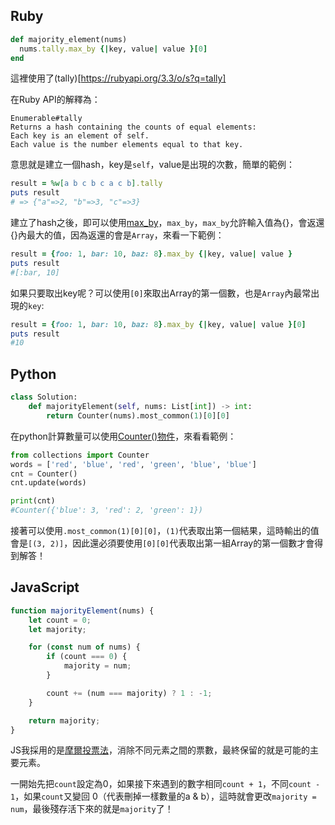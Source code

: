 ## Ruby

```ruby
def majority_element(nums)
  nums.tally.max_by {|key, value| value }[0]
end
```
這裡使用了(tally)[https://rubyapi.org/3.3/o/s?q=tally]

在Ruby API的解釋為：
```
Enumerable#tally
Returns a hash containing the counts of equal elements:
Each key is an element of self.
Each value is the number elements equal to that key.
```
意思就是建立一個hash，key是`self`，value是出現的次數，簡單的範例：
```ruby
result = %w[a b c b c a c b].tally
puts result
# => {"a"=>2, "b"=>3, "c"=>3}
```

建立了hash之後，即可以使用[max_by](https://rubyapi.org/3.3/o/s?q=max_by)，`max_by`，`max_by`允許輸入值為{}，會返還{}內最大的值，因為返還的會是`Array`，來看一下範例：
```ruby
result = {foo: 1, bar: 10, baz: 8}.max_by {|key, value| value }
puts result
#[:bar, 10]
```

如果只要取出key呢？可以使用`[0]`來取出Array的第一個數，也是`Array`內最常出現的`key`:
```ruby
result = {foo: 1, bar: 10, baz: 8}.max_by {|key, value| value }[0]
puts result
#10
```



## Python
```python
class Solution:
    def majorityElement(self, nums: List[int]) -> int:
        return Counter(nums).most_common(1)[0][0]
```

在python計算數量可以使用[Counter()物件](https://docs.python.org/zh-tw/3/library/collections.html#collections.Counter)，來看看範例：
```python
from collections import Counter
words = ['red', 'blue', 'red', 'green', 'blue', 'blue']
cnt = Counter()
cnt.update(words)

print(cnt)
#Counter({'blue': 3, 'red': 2, 'green': 1})
```

接著可以使用`.most_common(1)[0][0]`，`(1)`代表取出第一個結果，這時輸出的值會是`[(3, 2)]`，因此還必須要使用`[0][0]`代表取出第一組Array的第一個數才會得到解答！

## JavaScript
```js
function majorityElement(nums) {
    let count = 0;
    let majority;

    for (const num of nums) {
        if (count === 0) {
            majority = num;
        }

        count += (num === majority) ? 1 : -1;
    }

    return majority;
}
```

JS我採用的是[摩爾投票法](https://zh.wikipedia.org/zh-tw/%E5%A4%9A%E6%95%B0%E6%8A%95%E7%A5%A8%E7%AE%97%E6%B3%95)，消除不同元素之間的票數，最終保留的就是可能的主要元素。

一開始先把`count`設定為0，如果接下來遇到的數字相同`count + 1`，不同`count - 1`，如果`count`又變回 0（代表刪掉一樣數量的a & b），這時就會更改`majority = num`，最後殘存活下來的就是`majority`了！


